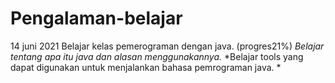 # Pengalaman-belajar

14 juni 2021 
Belajar kelas pemerograman dengan java. (progres21%)
*Belajar tentang apa itu java dan alasan menggunakannya.*
*Belajar tools yang dapat digunakan untuk menjalankan bahasa pemrograman java. *
